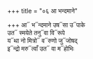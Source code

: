 +++
title = "०६ आ भन्दमाने"

+++
आ᳓ भ᳓न्दमाने उष᳓सा उ᳓पाके  
उत᳓ स्मयेते तनु᳓वा वि᳓रूपे  
य᳓था नो मित्रो᳓ व᳓रुणो जु᳓जोषद्  
इ᳓न्द्रो मरु᳓त्वाँ उत᳓ वा म᳓होभिः